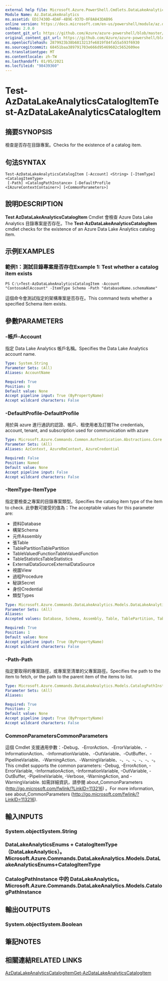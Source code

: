 ```yaml
---
external help file: Microsoft.Azure.PowerShell.Cmdlets.DataLakeAnalytics.dll-Help.xml
Module Name: Az.DataLakeAnalytics
ms.assetid: ED17430D-4DAF-4B9E-937D-0F8A843DAB96
online version: https://docs.microsoft.com/en-us/powershell/module/az.datalakeanalytics/test-azdatalakeanalyticscatalogitem
schema: 2.0.0
content_git_url: https://github.com/Azure/azure-powershell/blob/master/src/DataLakeAnalytics/DataLakeAnalytics/help/Test-AzDataLakeAnalyticsCatalogItem.md
original_content_git_url: https://github.com/Azure/azure-powershell/blob/master/src/DataLakeAnalytics/DataLakeAnalytics/help/Test-AzDataLakeAnalyticsCatalogItem.md
ms.openlocfilehash: 2879923b38b6813213fe6819f84fa55a593f6930
ms.sourcegitcommit: 68451baa389791703e666d95469602c5652609ee
ms.translationtype: MT
ms.contentlocale: zh-TW
ms.lasthandoff: 01/05/2021
ms.locfileid: "98439360"
---
```

# <span data-ttu-id="2be7c-101">Test-AzDataLakeAnalyticsCatalogItem</span><span class="sxs-lookup"><span data-stu-id="2be7c-101">Test-AzDataLakeAnalyticsCatalogItem</span></span>

## <span data-ttu-id="2be7c-102">摘要</span><span class="sxs-lookup"><span data-stu-id="2be7c-102">SYNOPSIS</span></span>
<span data-ttu-id="2be7c-103">檢查是否存在目錄專案。</span><span class="sxs-lookup"><span data-stu-id="2be7c-103">Checks for the existence of a catalog item.</span></span>

## <span data-ttu-id="2be7c-104">句法</span><span class="sxs-lookup"><span data-stu-id="2be7c-104">SYNTAX</span></span>

```
Test-AzDataLakeAnalyticsCatalogItem [-Account] <String> [-ItemType] <CatalogItemType>
 [-Path] <CatalogPathInstance> [-DefaultProfile <IAzureContextContainer>] [<CommonParameters>]
```

## <span data-ttu-id="2be7c-105">說明</span><span class="sxs-lookup"><span data-stu-id="2be7c-105">DESCRIPTION</span></span>
<span data-ttu-id="2be7c-106">**Test AzDataLakeAnalyticsCatalogItem** Cmdlet 會檢查 Azure Data Lake Analytics 目錄專案是否存在。</span><span class="sxs-lookup"><span data-stu-id="2be7c-106">The **Test-AzDataLakeAnalyticsCatalogItem** cmdlet checks for the existence of an Azure Data Lake Analytics catalog item.</span></span>

## <span data-ttu-id="2be7c-107">示例</span><span class="sxs-lookup"><span data-stu-id="2be7c-107">EXAMPLES</span></span>

### <span data-ttu-id="2be7c-108">範例1：測試目錄專案是否存在</span><span class="sxs-lookup"><span data-stu-id="2be7c-108">Example 1: Test whether a catalog item exists</span></span>
```
PS C:\>Test-AzDataLakeAnalyticsCatalogItem -Account "ContosoAdlAccount" -ItemType Schema -Path "databaseName.schemaName"
```

<span data-ttu-id="2be7c-109">這個命令會測試指定的架構專案是否存在。</span><span class="sxs-lookup"><span data-stu-id="2be7c-109">This command tests whether a specified Schema item exists.</span></span>

## <span data-ttu-id="2be7c-110">參數</span><span class="sxs-lookup"><span data-stu-id="2be7c-110">PARAMETERS</span></span>

### <span data-ttu-id="2be7c-111">-帳戶</span><span class="sxs-lookup"><span data-stu-id="2be7c-111">-Account</span></span>
<span data-ttu-id="2be7c-112">指定 Data Lake Analytics 帳戶名稱。</span><span class="sxs-lookup"><span data-stu-id="2be7c-112">Specifies the Data Lake Analytics account name.</span></span>

```yaml
Type: System.String
Parameter Sets: (All)
Aliases: AccountName

Required: True
Position: 0
Default value: None
Accept pipeline input: True (ByPropertyName)
Accept wildcard characters: False
```

### <span data-ttu-id="2be7c-113">-DefaultProfile</span><span class="sxs-lookup"><span data-stu-id="2be7c-113">-DefaultProfile</span></span>
<span data-ttu-id="2be7c-114">用於與 azure 進行通訊的認證、帳戶、租使用者及訂閱</span><span class="sxs-lookup"><span data-stu-id="2be7c-114">The credentials, account, tenant, and subscription used for communication with azure</span></span>

```yaml
Type: Microsoft.Azure.Commands.Common.Authentication.Abstractions.Core.IAzureContextContainer
Parameter Sets: (All)
Aliases: AzContext, AzureRmContext, AzureCredential

Required: False
Position: Named
Default value: None
Accept pipeline input: False
Accept wildcard characters: False
```

### <span data-ttu-id="2be7c-115">-ItemType</span><span class="sxs-lookup"><span data-stu-id="2be7c-115">-ItemType</span></span>
<span data-ttu-id="2be7c-116">指定要檢查之專案的目錄專案類型。</span><span class="sxs-lookup"><span data-stu-id="2be7c-116">Specifies the catalog item type of the item to check.</span></span>
<span data-ttu-id="2be7c-117">此參數可接受的值為：</span><span class="sxs-lookup"><span data-stu-id="2be7c-117">The acceptable values for this parameter are:</span></span>
- <span data-ttu-id="2be7c-118">資料</span><span class="sxs-lookup"><span data-stu-id="2be7c-118">Database</span></span>
- <span data-ttu-id="2be7c-119">構架</span><span class="sxs-lookup"><span data-stu-id="2be7c-119">Schema</span></span>
- <span data-ttu-id="2be7c-120">元件</span><span class="sxs-lookup"><span data-stu-id="2be7c-120">Assembly</span></span>
- <span data-ttu-id="2be7c-121">張</span><span class="sxs-lookup"><span data-stu-id="2be7c-121">Table</span></span>
- <span data-ttu-id="2be7c-122">TablePartition</span><span class="sxs-lookup"><span data-stu-id="2be7c-122">TablePartition</span></span>
- <span data-ttu-id="2be7c-123">TableValuedFunction</span><span class="sxs-lookup"><span data-stu-id="2be7c-123">TableValuedFunction</span></span>
- <span data-ttu-id="2be7c-124">TableStatistics</span><span class="sxs-lookup"><span data-stu-id="2be7c-124">TableStatistics</span></span>
- <span data-ttu-id="2be7c-125">ExternalDataSource</span><span class="sxs-lookup"><span data-stu-id="2be7c-125">ExternalDataSource</span></span>
- <span data-ttu-id="2be7c-126">視圖</span><span class="sxs-lookup"><span data-stu-id="2be7c-126">View</span></span>
- <span data-ttu-id="2be7c-127">過程</span><span class="sxs-lookup"><span data-stu-id="2be7c-127">Procedure</span></span>
- <span data-ttu-id="2be7c-128">秘訣</span><span class="sxs-lookup"><span data-stu-id="2be7c-128">Secret</span></span>
- <span data-ttu-id="2be7c-129">身份</span><span class="sxs-lookup"><span data-stu-id="2be7c-129">Credential</span></span>
- <span data-ttu-id="2be7c-130">類型</span><span class="sxs-lookup"><span data-stu-id="2be7c-130">Types</span></span>

```yaml
Type: Microsoft.Azure.Commands.DataLakeAnalytics.Models.DataLakeAnalyticsEnums+CatalogItemType
Parameter Sets: (All)
Aliases:
Accepted values: Database, Schema, Assembly, Table, TablePartition, TableValuedFunction, TableStatistics, ExternalDataSource, View, Procedure, Secret, Credential, Types, Package

Required: True
Position: 1
Default value: None
Accept pipeline input: True (ByPropertyName)
Accept wildcard characters: False
```

### <span data-ttu-id="2be7c-131">-Path</span><span class="sxs-lookup"><span data-stu-id="2be7c-131">-Path</span></span>
<span data-ttu-id="2be7c-132">指定要取得的專案路徑，或專案至清單的父專案路徑。</span><span class="sxs-lookup"><span data-stu-id="2be7c-132">Specifies the path to the item to fetch, or the path to the parent item of the items to list.</span></span>

```yaml
Type: Microsoft.Azure.Commands.DataLakeAnalytics.Models.CatalogPathInstance
Parameter Sets: (All)
Aliases:

Required: True
Position: 2
Default value: None
Accept pipeline input: True (ByPropertyName)
Accept wildcard characters: False
```

### <span data-ttu-id="2be7c-133">CommonParameters</span><span class="sxs-lookup"><span data-stu-id="2be7c-133">CommonParameters</span></span>
<span data-ttu-id="2be7c-134">這個 Cmdlet 支援通用參數：-Debug、-ErrorAction、-ErrorVariable、-InformationAction、-InformationVariable、-OutVariable、-OutBuffer、-PipelineVariable、-WarningAction、-WarningVariable、-、-、-、-、-、-。</span><span class="sxs-lookup"><span data-stu-id="2be7c-134">This cmdlet supports the common parameters: -Debug, -ErrorAction, -ErrorVariable, -InformationAction, -InformationVariable, -OutVariable, -OutBuffer, -PipelineVariable, -Verbose, -WarningAction, and -WarningVariable.</span></span> <span data-ttu-id="2be7c-135">如需詳細資訊，請參閱 about_CommonParameters (http://go.microsoft.com/fwlink/?LinkID=113216) 。</span><span class="sxs-lookup"><span data-stu-id="2be7c-135">For more information, see about_CommonParameters (http://go.microsoft.com/fwlink/?LinkID=113216).</span></span>

## <span data-ttu-id="2be7c-136">輸入</span><span class="sxs-lookup"><span data-stu-id="2be7c-136">INPUTS</span></span>

### <span data-ttu-id="2be7c-137">System.object</span><span class="sxs-lookup"><span data-stu-id="2be7c-137">System.String</span></span>

### <span data-ttu-id="2be7c-138">DataLakeAnalyticsEnums + CatalogItemType （DataLakeAnalytics）。</span><span class="sxs-lookup"><span data-stu-id="2be7c-138">Microsoft.Azure.Commands.DataLakeAnalytics.Models.DataLakeAnalyticsEnums+CatalogItemType</span></span>

### <span data-ttu-id="2be7c-139">CatalogPathInstance 中的 DataLakeAnalytics。</span><span class="sxs-lookup"><span data-stu-id="2be7c-139">Microsoft.Azure.Commands.DataLakeAnalytics.Models.CatalogPathInstance</span></span>

## <span data-ttu-id="2be7c-140">輸出</span><span class="sxs-lookup"><span data-stu-id="2be7c-140">OUTPUTS</span></span>

### <span data-ttu-id="2be7c-141">System.object</span><span class="sxs-lookup"><span data-stu-id="2be7c-141">System.Boolean</span></span>

## <span data-ttu-id="2be7c-142">筆記</span><span class="sxs-lookup"><span data-stu-id="2be7c-142">NOTES</span></span>

## <span data-ttu-id="2be7c-143">相關連結</span><span class="sxs-lookup"><span data-stu-id="2be7c-143">RELATED LINKS</span></span>

[<span data-ttu-id="2be7c-144">AzDataLakeAnalyticsCatalogItem</span><span class="sxs-lookup"><span data-stu-id="2be7c-144">Get-AzDataLakeAnalyticsCatalogItem</span></span>](./Get-AzDataLakeAnalyticsCatalogItem.md)


